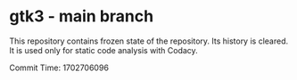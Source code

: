 # gtk3 - main branch

This repository contains frozen state of the repository.
Its history is cleared. It is used only for static code
analysis with Codacy.

Commit Time: 1702706096